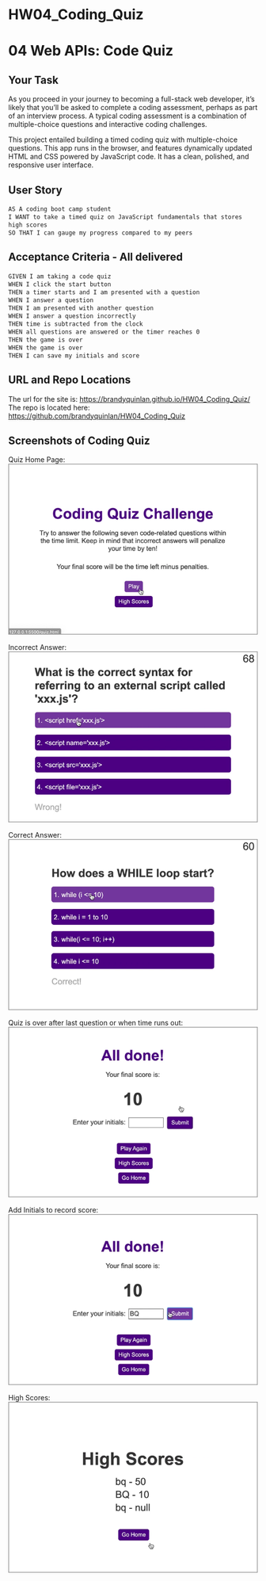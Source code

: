 # HW04_Coding_Quiz
# 04 Web APIs: Code Quiz

## Your Task

As you proceed in your journey to becoming a full-stack web developer, it’s likely that you’ll be asked to complete a coding assessment, perhaps as part of an interview process. A typical coding assessment is a combination of multiple-choice questions and interactive coding challenges. 

This project entailed building a timed coding quiz with multiple-choice questions. This app runs in the browser,  and features dynamically updated HTML and CSS powered by JavaScript code. It has a clean, polished, and responsive user interface. 


## User Story

```
AS A coding boot camp student
I WANT to take a timed quiz on JavaScript fundamentals that stores high scores
SO THAT I can gauge my progress compared to my peers
```


## Acceptance Criteria - All delivered

```
GIVEN I am taking a code quiz
WHEN I click the start button
THEN a timer starts and I am presented with a question
WHEN I answer a question
THEN I am presented with another question
WHEN I answer a question incorrectly
THEN time is subtracted from the clock
WHEN all questions are answered or the timer reaches 0
THEN the game is over
WHEN the game is over
THEN I can save my initials and score
```

## URL and Repo Locations
The url for the site is: https://brandyquinlan.github.io/HW04_Coding_Quiz/
The repo is located here: https://github.com/brandyquinlan/HW04_Coding_Quiz

## Screenshots of Coding Quiz
Quiz Home Page:
![Screenshot](Quiz_Home.png)

Incorrect Answer:
![Screenshot](Quiz_wrong.png)

Correct Answer:
![Screenshot](Quiz_correct.png)

Quiz is over after last question or when time runs out:
![Screenshot](Quiz_AllDone.png)

Add Initials to record score:
![Screenshot](Quiz_Initials.png)

High Scores:
![Screenshot](Quiz_Scores.png)




